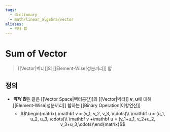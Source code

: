 ```yaml
---
tags:
  - dictionary
  - math/linear_algebra/vector
aliases:
  - 벡터 합
---
```

# Sum of Vector
> [[Vector|벡터]]의 [[Element-Wise|성분끼리]] 합 
## 정의
+ ***벡터 합***은 같은 [[Vector Space|벡터공간]]의 [[Vector|벡터]] $\mathbf v$, $\mathbf u$에 대해 [[Element-Wise|성분끼리]] 합하는 [[Binary Operation|이항연산]]
	+ $$\begin{matrix}
			\mathbf v = (v_1, v_2, v_3, \cdots)\\
			\mathbf u = (u_1, u_2, u_3, \cdots)\\
			\mathbf v +\mathbf u = (v_1+u_1, v_2+u_2, v_3+u_3,\cdots)\end{matrix}$$
